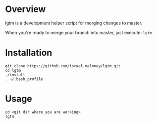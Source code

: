 # Overview 
lgtm is a development helper script for merging changes to master. 

When you're ready to merge your branch into master, just execute: `lgtm`

# Installation
```
git clone https://github.com/israel-maloney/lgtm.git
cd lgtm
./install
. ~/.bash_profile
```

# Usage
```
cd <git dir where you are working>
lgtm
```
